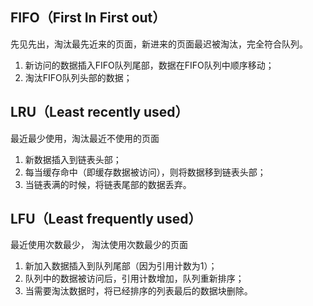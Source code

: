 ## FIFO（First In First out）

先见先出，淘汰最先近来的页面，新进来的页面最迟被淘汰，完全符合队列。

1. 新访问的数据插入FIFO队列尾部，数据在FIFO队列中顺序移动；
2. 淘汰FIFO队列头部的数据；

## LRU（Least recently used）

最近最少使用，淘汰最近不使用的页面

1. 新数据插入到链表头部；
2. 每当缓存命中（即缓存数据被访问），则将数据移到链表头部；
3. 当链表满的时候，将链表尾部的数据丢弃。

## LFU（Least frequently used）

最近使用次数最少， 淘汰使用次数最少的页面

1. 新加入数据插入到队列尾部（因为引用计数为1）；
2. 队列中的数据被访问后，引用计数增加，队列重新排序；
3. 当需要淘汰数据时，将已经排序的列表最后的数据块删除。
